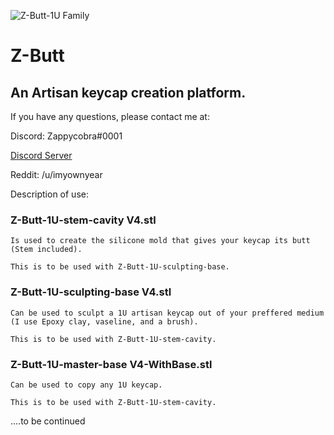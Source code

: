 ![Z-Butt-1U Family](https://github.com/imyownyear/Z-Butt/blob/master/ZappyCappys-Z-Butt%20v4%20v3.png?raw=true)

# Z-Butt
## An Artisan keycap creation platform.

If you have any questions, please contact me at:

Discord: Zappycobra#0001


[Discord Server ](https://discord.gg/nUsyadp)


Reddit: /u/imyownyear


Description of use:

### Z-Butt-1U-stem-cavity V4.stl 
    Is used to create the silicone mold that gives your keycap its butt (Stem included).
    
    This is to be used with Z-Butt-1U-sculpting-base.
    
   
### Z-Butt-1U-sculpting-base V4.stl
    Can be used to sculpt a 1U artisan keycap out of your preffered medium (I use Epoxy clay, vaseline, and a brush).
    
    This is to be used with Z-Butt-1U-stem-cavity.
    
    
### Z-Butt-1U-master-base V4-WithBase.stl
    Can be used to copy any 1U keycap.
    
    This is to be used with Z-Butt-1U-stem-cavity.

....to be continued
